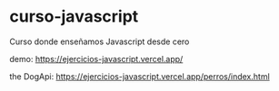 # curso-javascript
Curso donde enseñamos Javascript desde cero

demo: https://ejercicios-javascript.vercel.app/

the DogApi: https://ejercicios-javascript.vercel.app/perros/index.html
